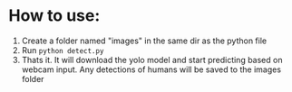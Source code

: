 # How to use:
1. Create a folder named "images" in the same dir as the python file
2. Run ```python detect.py```
3. Thats it. It will download the yolo model and start predicting based on webcam input. Any detections of humans will be saved to the images folder
